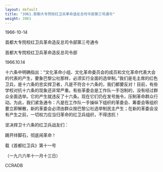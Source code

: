 ```yaml
---
layout: default
title: "3961.首都大专院校红卫兵革命造反总司令部第三号通令"
weight: 3961
---
```


1966-10-14

首都大专院校红卫兵革命造反总司令部第三号通令

首都大专院校红卫兵革命造反总司令部

1966.10.14

十六条中明确指出：“文化革命小组、文化革命委员会的成员和文化革命代表大会的代表的产生，要象巴黎公社那样，必须实行全面的选举制。”我们是毛主席的红色卫兵，是十六条的忠实捍卫者，凡是不符合十六条的，我们都要反对！目前，有些学校对抗十六条的现象还非常严重。有些革委会是工作队一手泡制的，没有经过群众全面选举。它的产生就违反了十六条。现在它们仍在发号施令，压制革命群众行动。为此，我们紧急通令：凡是在工作队一手操纵下组织的革委会、筹委会等组织要立即解散，新的革委会必须由群众按巴黎公社选举制民主产生；在新的革委会没有产生之前，一切权力应当归革命的红卫兵组织，不得违抗！

坚决捍卫十六条的红卫兵战友们：

踢开绊脚石，彻底闹革命！

载《首都红卫兵》第十一号

（一九六六年十一月十三日）

CCRADB

